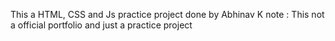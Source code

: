 This a HTML, CSS and Js practice project done by Abhinav K
note : This not a official portfolio and just a practice project
